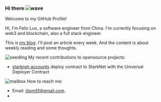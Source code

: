 
### Hi there ![wave](https://github.githubassets.com/images/icons/emoji/unicode/1f44b.png)

Welcome to my GitHub Profile!

Hi, I'm Felix Luo, a software engineer from China. I'm currently focusing on web3 and blockchain, also a full stack engineer.

This is [my blog](https://felixgibson.github.io/). I'll post an article every week. And the content is about weekly reading and some thoughts. 


![seedling](https://github.githubassets.com/images/icons/emoji/unicode/1f331.png) My recent contributions to opensource projects:

- [starknet-accounts](https://github.com/starknet-edu/starknet-accounts/pull/8) deploy contract to StarkNet with the Universal Deployer Contract 

![mailbox](https://github.githubassets.com/images/icons/emoji/unicode/1f4eb.png) How to reach me:

- Email:  jjtom5f@gmail.com.
- 